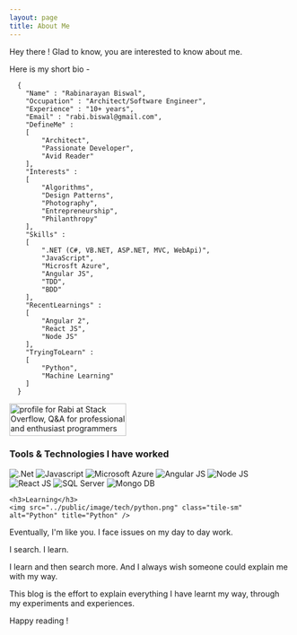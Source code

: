 ```yaml
---
layout: page
title: About Me
---
```


Hey there ! Glad to know, you are interested to know about me.

Here is my short bio -   

      {
    	"Name" : "Rabinarayan Biswal",
    	"Occupation" : "Architect/Software Engineer",
    	"Experience" : "10+ years",
    	"Email" : "rabi.biswal@gmail.com",
    	"DefineMe" :
    	[
      		"Architect",
    		"Passionate Developer",
    		"Avid Reader"
    	],
    	"Interests" :
    	[
      		"Algorithms",
    		"Design Patterns",
    		"Photography",
    		"Entrepreneurship",
    		"Philanthropy"
    	],
		"Skills" : 
		[
			".NET (C#, VB.NET, ASP.NET, MVC, WebApi)",
			"JavaScript",
			"Microsft Azure",
			"Angular JS",
			"TDD",
			"BDD"			
		],
		"RecentLearnings" :
		[			
			"Angular 2",
			"React JS",
			"Node JS"
		],
		"TryingToLearn" : 
		[
			"Python",
			"Machine Learning"
		]
      }

<a href="http://stackoverflow.com/users/2745538/rabi">
<img src="http://stackoverflow.com/users/flair/2745538.png" width="208" height="58" alt="profile for Rabi at Stack Overflow, Q&amp;A for professional and enthusiast programmers" title="profile for Rabi at Stack Overflow, Q&amp;A for professional and enthusiast programmers">
</a>

<div>
	<h3>Tools & Technologies I have worked</h3>
	<img src="../public/image/tech/dotnet.png" class="tile-sm" alt=".Net" title=".Net"/>
	<img src="../public/image/tech/javascript.png" class="tile-sm" alt="Javascript" title="javascript"/>
	<img src="../public/image/tech/azure.png" class="tile-sm" alt="Microsoft Azure" title="Microsoft Azure"/>
	<img src="../public/image/tech/angularjs.png" class="tile-sm" alt="Angular JS"  title="Angular JS"/>
	<img src="../public/image/tech/nodejs.png" class="tile-sm" alt="Node JS"  title="Node JS"/>
	<img src="../public/image/tech/reactjs.png" class="tile-sm" alt="React JS" title="React JS"/>	
	<img src="../public/image/tech/sqlserver.png" class="tile-sm" alt="SQL Server" title="SQL Server"/>	
	<img src="../public/image/tech/mongodb.jpg" class="tile-sm" alt="Mongo DB" title="Mongo DB"/>	

	<h3>Learning</h3>
	<img src="../public/image/tech/python.png" class="tile-sm" alt="Python" title="Python" />
	
</div>

Eventually, I'm like you. I face issues on my day to day work.

I search. I learn.

I learn and then search more. And I always wish someone could explain me with my way.

This blog is the effort to explain everything I have learnt my way, through my experiments and experiences.

Happy reading !
